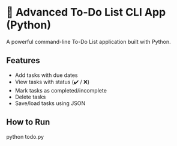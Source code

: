 # 📝 Advanced To-Do List CLI App (Python)

A powerful command-line To-Do List application built with Python.

## Features
- Add tasks with due dates
- View tasks with status (✔️ / ❌)
- Mark tasks as completed/incomplete
- Delete tasks
- Save/load tasks using JSON

## How to Run

python todo.py
